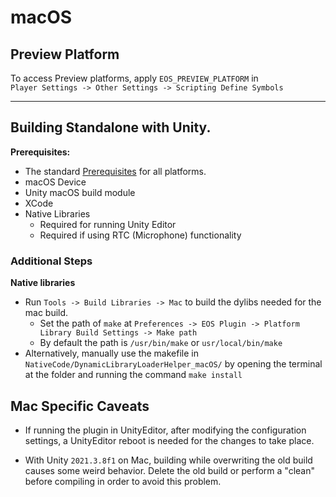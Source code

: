 # macOS 

## Preview Platform

To access Preview platforms, apply `EOS_PREVIEW_PLATFORM` in   
`Player Settings -> Other Settings -> Scripting Define Symbols`

---------------------------------------
## Building Standalone with Unity.

**Prerequisites:**

* The standard <a href="/readme.md#prerequisites">Prerequisites</a> for all platforms.
* macOS Device
* Unity macOS build module
* XCode
* Native Libraries  
  * Required for running Unity Editor
  * Required if using RTC (Microphone) functionality

### Additional Steps

**Native libraries**

* Run `Tools -> Build Libraries -> Mac` to build the dylibs needed for the mac build.
    * Set the path of `make` at `Preferences -> EOS Plugin -> Platform Library Build Settings -> Make path`  
    * By default the path is `/usr/bin/make` or `usr/local/bin/make`
* Alternatively, manually use the makefile in `NativeCode/DynamicLibraryLoaderHelper_macOS/` by opening the terminal at the folder and running the command `make install`


## Mac Specific Caveats

* If running the plugin in UnityEditor, after modifying the configuration settings, a UnityEditor reboot is needed for the changes to take place.  

* With Unity `2021.3.8f1` on Mac, building while overwriting the old build causes some weird behavior. Delete the old build or perform a "clean" before compiling in order to avoid this problem.
